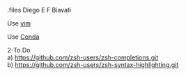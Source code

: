 .files Diego E F Biavati

Use [vim](http://www.vim.org/)

Use [Conda](https://conda.io/miniconda.html)

2-To Do  
a) https://github.com/zsh-users/zsh-completions.git  
b) https://github.com/zsh-users/zsh-syntax-highlighting.git
